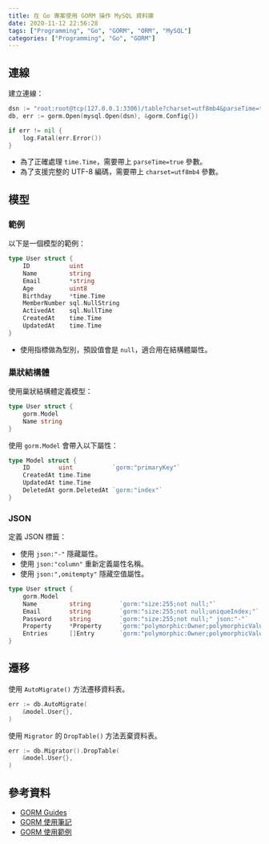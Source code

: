 ```yaml
---
title: 在 Go 專案使用 GORM 操作 MySQL 資料庫
date: 2020-11-12 22:56:28
tags: ["Programming", "Go", "GORM", "ORM", "MySQL"]
categories: ["Programming", "Go", "GORM"]
---
```


## 連線

建立連線：

```go
dsn := "root:root@tcp(127.0.0.1:3306)/table?charset=utf8mb4&parseTime=true"
db, err := gorm.Open(mysql.Open(dsn), &gorm.Config{})

if err != nil {
    log.Fatal(err.Error())
}
```

- 為了正確處理 `time.Time`，需要帶上 `parseTime=true` 參數。
- 為了支援完整的 UTF-8 編碼，需要帶上 `charset=utf8mb4` 參數。

## 模型

### 範例

以下是一個模型的範例：

```go
type User struct {
	ID           uint
	Name         string
	Email        *string
	Age          uint8
	Birthday     *time.Time
	MemberNumber sql.NullString
	ActivedAt    sql.NullTime
	CreatedAt    time.Time
	UpdatedAt    time.Time
}
```

- 使用指標做為型別，預設值會是 `null`，適合用在結構體屬性。

### 巢狀結構體

使用巢狀結構體定義模型：

```go
type User struct {
	gorm.Model
	Name string
}
```

使用 `gorm.Model` 會帶入以下屬性：

```go
type Model struct {
	ID        uint           `gorm:"primaryKey"`
	CreatedAt time.Time
	UpdatedAt time.Time
	DeletedAt gorm.DeletedAt `gorm:"index"`
}
```

### JSON

定義 JSON 標籤：

- 使用 `json:"-"` 隱藏屬性。
- 使用 `json:"column"` 重新定義屬性名稱。
- 使用 `json:",omitempty"` 隱藏空值屬性。

```go
type User struct {
	gorm.Model
	Name         string        `gorm:"size:255;not null;"`
	Email        string        `gorm:"size:255;not null;uniqueIndex;"`
	Password     string        `gorm:"size:255;not null;" json:"-"`
	Property     *Property     `gorm:"polymorphic:Owner;polymorphicValue:user;" json:",omitempty"`
	Entries      []Entry       `gorm:"polymorphic:Owner;polymorphicValue:user;" json:",omitempty"`
}
```

## 遷移

使用 `AutoMigrate()` 方法遷移資料表。

```go
err := db.AutoMigrate(
	&model.User{},
)
```

使用 `Migrator` 的 `DropTable()` 方法丟棄資料表。

```go
err := db.Migrator().DropTable(
	&model.User{},
)
```

## 參考資料

- [GORM Guides](https://gorm.io/docs/)
- [GORM 使用筆記](https://pjchender.github.io/2020/07/22/note-gorm-%E4%BD%BF%E7%94%A8%E7%AD%86%E8%A8%98/)
- [GORM 使用範例](https://pjchender.github.io/2020/09/20/note-gorm-%E4%BD%BF%E7%94%A8%E7%AF%84%E4%BE%8B/)
